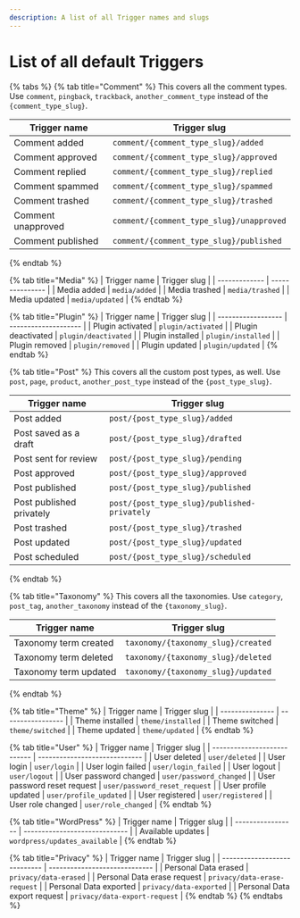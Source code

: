 ```yaml
---
description: A list of all Trigger names and slugs
---
```


# List of all default Triggers

{% tabs %}
{% tab title="Comment" %}
This covers all the comment types. Use `comment`, `pingback`, `trackback`, `another_comment_type` instead of the `{comment_type_slug}`.

| Trigger name       | Trigger slug                             |
| ------------------ | ---------------------------------------- |
| Comment added      | `comment/{comment_type_slug}/added`      |
| Comment approved   | `comment/{comment_type_slug}/approved`   |
| Comment replied    | `comment/{comment_type_slug}/replied`    |
| Comment spammed    | `comment/{comment_type_slug}/spammed`    |
| Comment trashed    | `comment/{comment_type_slug}/trashed`    |
| Comment unapproved | `comment/{comment_type_slug}/unapproved` |
| Comment published  | `comment/{comment_type_slug}/published`  |
{% endtab %}

{% tab title="Media" %}
| Trigger name  | Trigger slug    |
| ------------- | --------------- |
| Media added   | `media/added`   |
| Media trashed | `media/trashed` |
| Media updated | `media/updated` |
{% endtab %}

{% tab title="Plugin" %}
| Trigger name       | Trigger slug         |
| ------------------ | -------------------- |
| Plugin activated   | `plugin/activated`   |
| Plugin deactivated | `plugin/deactivated` |
| Plugin installed   | `plugin/installed`   |
| Plugin removed     | `plugin/removed`     |
| Plugin updated     | `plugin/updated`     |
{% endtab %}

{% tab title="Post" %}
This covers all the custom post types, as well. Use `post`, `page`, `product`, `another_post_type` instead of the `{post_type_slug}`.

| Trigger name             | Trigger slug                                |
| ------------------------ | ------------------------------------------- |
| Post added               | `post/{post_type_slug}/added`               |
| Post saved as a draft    | `post/{post_type_slug}/drafted`             |
| Post sent for review     | `post/{post_type_slug}/pending`             |
| Post approved            | `post/{post_type_slug}/approved`            |
| Post published           | `post/{post_type_slug}/published`           |
| Post published privately | `post/{post_type_slug}/published-privately` |
| Post trashed             | `post/{post_type_slug}/trashed`             |
| Post updated             | `post/{post_type_slug}/updated`             |
| Post scheduled           | `post/{post_type_slug}/scheduled`           |
{% endtab %}

{% tab title="Taxonomy" %}
This covers all the taxonomies. Use `category`, `post_tag`, `another_taxonomy` instead of the `{taxonomy_slug}`.

| Trigger name          | Trigger slug                       |
| --------------------- | ---------------------------------- |
| Taxonomy term created | `taxonomy/{taxonomy_slug}/created` |
| Taxonomy term deleted | `taxonomy/{taxonomy_slug}/deleted` |
| Taxonomy term updated | `taxonomy/{taxonomy_slug}/updated` |
{% endtab %}

{% tab title="Theme" %}
| Trigger name    | Trigger slug      |
| --------------- | ----------------- |
| Theme installed | `theme/installed` |
| Theme switched  | `theme/switched`  |
| Theme updated   | `theme/updated`   |
{% endtab %}

{% tab title="User" %}
| Trigger name                | Trigger slug                  |
| --------------------------- | ----------------------------- |
| User deleted                | `user/deleted`                |
| User login                  | `user/login`                  |
| User login failed           | `user/login_failed`           |
| User logout                 | `user/logout`                 |
| User password changed       | `user/password_changed`       |
| User password reset request | `user/password_reset_request` |
| User profile updated        | `user/profile_updated`        |
| User registered             | `user/registered`             |
| User role changed           | `user/role_changed`           |
{% endtab %}

{% tab title="WordPress" %}
| Trigger name      | Trigger slug                  |
| ----------------- | ----------------------------- |
| Available updates | `wordpress/updates_available` |
{% endtab %}

{% tab title="Privacy" %}
| Trigger name                 | Trigger slug                  |
| ---------------------------- | ----------------------------- |
| Personal Data erased         | `privacy/data-erased`         |
| Personal Data erase request  | `privacy/data-erase-request`  |
| Personal Data exported       | `privacy/data-exported`       |
| Personal Data export request | `privacy/data-export-request` |
{% endtab %}
{% endtabs %}
